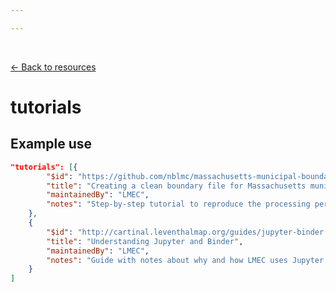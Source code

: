 ```yaml
---

---
```


<br>

[← Back to resources](./resources.html)

# tutorials

<template>
   <table v-if="this.schema.resources" id ="property-table">
     <p class="larger-text">{{this.schema.resources.properties.tutorials.description}}</p>
  <tr>
    <th>Property</th>
    <th>Expected Type</th>
    <th>Required</th>
    <th>Description</th>
  </tr>
  <tr v-for="item, index in this.schema.resources.properties.tutorials.items[0].properties" :key="index">
    <td><a :href="index + '.html'" >{{index}}</a></td>
    <td>{{item.type}}</td>
    <td id="required">{{checkRequired(index, schema.resources.properties.tutorials.items[0].required)}}</td>
    <td>{{item.description}}</td>
  </tr>
</table> 
</template>

<script>
import axios from 'axios'


export default {

    data() {
        return {
          schema: [],
          core: [],
          access: [],
          tags: [],
          considerations: [],
          resources: [],
          lifecycle: []
        }
    },
    methods: {
        whatsUp(){
          console.log(this.schema.resources.properties.tutorials)
        },
        checkRequired(evaluatedItem, requiredFieldsList){
          if (requiredFieldsList === undefined || requiredFieldsList.length == 0) {
              return ''
          } else {
            if (requiredFieldsList.includes(evaluatedItem)){
                return 'x'
            } else {
                return ''
            }
          }
        }
    },
    computed: {
        data() {
            return this.$page.frontmatter
        }
    },
    created() {
        //returns a promise
        axios.get("https://raw.githubusercontent.com/bplmaps/data-description-schema/master/schema.json")
            .then(response => {
                this.schema = response.data.properties
                this.core = response.data.properties.core.properties
                this.access = response.data.properties.access
                this.tags = response.data.properties.tags.properties
                this.considerations = response.data.properties.considerations.properties
                this.resources = response.data.properties.resources.properties
                this.lifecycle = response.data.properties.lifecycle.properties
            }).catch(err => {
                console.log(err)
            })
    }
}
</script>

<style lang="stylus">

table#property-table
  width:100%

p.larger-text
  font-size 120%

td#required
  text-align center

</style>

## Example use

```json
"tutorials": [{
		"$id": "https://github.com/nblmc/massachusetts-municipal-boundaries",
		"title": "Creating a clean boundary file for Massachusetts municipalities",
		"maintainedBy": "LMEC",
		"notes": "Step-by-step tutorial to reproduce the processing performed to create this dataset."
	},
	{
		"$id": "http://cartinal.leventhalmap.org/guides/jupyter-binder.html",
		"title": "Understanding Jupyter and Binder",
		"maintainedBy": "LMEC",
		"notes": "Guide with notes about why and how LMEC uses Jupyter and Binder as a tutorial environment."
	}
]
```